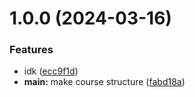 # 1.0.0 (2024-03-16)


### Features

* idk ([ecc9f1d](https://github.com/mpzarickaya/git-extended/commit/ecc9f1d00e780bc83ec556c9ae64c98dec7ee7bb))
* **main:** make course structure ([fabd18a](https://github.com/mpzarickaya/git-extended/commit/fabd18ae93003c61fc6bcdf950ea8cd6aae4cbc0))



